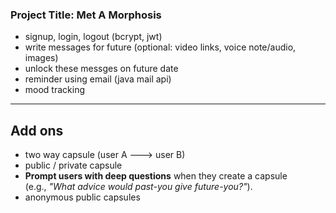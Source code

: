 ### Project Title: Met A  Morphosis
- signup, login, logout (bcrypt, jwt)
- write messages for future (optional: video links, voice note/audio, images)
- unlock these messges on future date
- reminder using email (java mail api)
- mood tracking

---
## Add ons
- two way capsule (user A ---> user B)
- public / private capsule
-  **Prompt users with deep questions** when they create a capsule (e.g., _"What advice would past-you give future-you?"_).
- anonymous public capsules